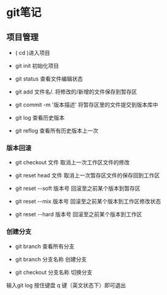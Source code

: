 # git笔记

## 项目管理

* ( cd )进入项目

* git init 初始化项目

* git status 查看文件编辑状态

* git add 文件名/. 将修改的/新增的文件保存到暂存区

* git commit -m '版本描述'  将暂存区里的文件提交到版本库中

* git log 查看历史版本

* git reflog 查看所有历史版本上一次

### 版本回滚

* git checkout 文件  取消上一次工作区文件的修改

* git reset head 文件 取消上一次暂存区文件的保存回到工作区

* git reset --soft 版本号 回滚至之前某个版本到暂存区

* git reset --mix 版本号  回滚至之前某个版本到工作区修改状态

* git reset --hard 版本号 回滚至之前某个版本到工作区

### 创建分支

* git branch 查看所有分支

* git branch 分支名称  创建分支

* git checkout 分支名称  切换分支

输入git log 按住键盘 q 键（英文状态下）即可退出
